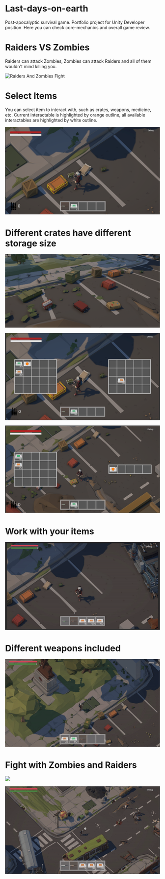 # Last-days-on-earth
Post-apocalyptic survival game. Portfolio project for Unity Developer position. 
Here you can check core-mechanics and overall game review.
# Raiders VS Zombies
Raiders can attack Zombies, Zombies can attack Raiders and all of them wouldn't mind killing you.

![Raiders And Zombies Fight](ReadMeAssets/AI_Fight.gif)

# Select Items
You can select item to interact with, such as crates, weapons, medicine, etc.
Current interactable is highlighted by orange outline, all available interactables are highlighted by white outline.

![Select Items](ReadMeAssets/Select_Interactable.png)

# Different crates have different storage size 
![Select Items](ReadMeAssets/Crates.png)

![Select Items](ReadMeAssets/Crates_Inventory_01.png)

![Select Items](ReadMeAssets/Crates_Inventory_02.png)

# Work with your items

![](ReadMeAssets/Work_With_Items.gif)

# Different weapons included

![](ReadMeAssets/Different_Weapons.gif)

# Fight with Zombies and Raiders

![](ReadMeAssets/Fight_Them_01.gif)

![](ReadMeAssets/Fight_Them_02.gif)
